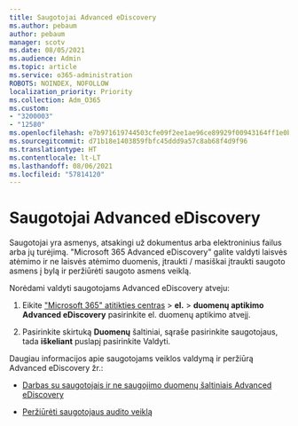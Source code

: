 ```yaml
---
title: Saugotojai Advanced eDiscovery
ms.author: pebaum
author: pebaum
manager: scotv
ms.date: 08/05/2021
ms.audience: Admin
ms.topic: article
ms.service: o365-administration
ROBOTS: NOINDEX, NOFOLLOW
localization_priority: Priority
ms.collection: Adm_O365
ms.custom:
- "3200003"
- "12580"
ms.openlocfilehash: e7b971619744503cfe09f2ee1ae96ce89929f00943164ff1e0b26e15e74ab8b9
ms.sourcegitcommit: d71b18e1403859fbfc45ddd9a57c8ab68f4d9f96
ms.translationtype: HT
ms.contentlocale: lt-LT
ms.lasthandoff: 08/06/2021
ms.locfileid: "57814120"
---
```

# <a name="custodians-in-advanced-ediscovery"></a>Saugotojai Advanced eDiscovery

Saugotojai yra asmenys, atsakingi už dokumentus arba elektroninius failus arba jų turėjimą. "Microsoft 365 Advanced eDiscovery" galite valdyti laisvės atėmimo ir ne laisvės atėmimo duomenis, įtraukti / masiškai įtraukti saugoto asmens į bylą ir peržiūrėti saugoto asmens veiklą.

Norėdami valdyti saugotojams Advanced eDiscovery atveju:

1. Eikite ["Microsoft 365" atitikties centras](https://compliance.microsoft.com/)  >  **el.**  >  **duomenų aptikimo Advanced eDiscovery** pasirinkite el. duomenų aptikimo atvejį.

1. Pasirinkite skirtuką **Duomenų** šaltiniai, sąraše pasirinkite saugotojaus, tada **iškeliant** puslapį pasirinkite Valdyti.

Daugiau informacijos apie saugotojams veiklos valdymą ir peržiūrą Advanced eDiscovery žr.:

- [Darbas su saugotojais ir ne saugojimo duomenų šaltiniais Advanced eDiscovery](/microsoft-365/compliance/managing-custodians)

- [Peržiūrėti saugotojaus audito veiklą](/microsoft-365/compliance/view-custodian-activity)